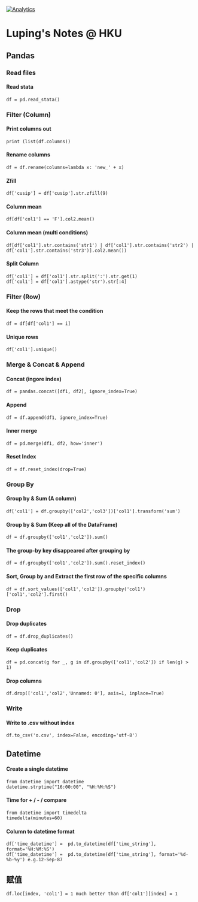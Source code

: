 [![Analytics](https://ga-beacon.appspot.com/UA-80121379-2/notes-python)](https://github.com/lazydingding/note)


# Luping's Notes @ HKU

## Pandas

### Read files
#### Read stata
```
df = pd.read_stata()
```

### Filter (Column)
#### Print columns out
```
print (list(df.columns))
```
#### Rename columns
```
df = df.rename(columns=lambda x: 'new_' + x)
```
#### Zfill
```
df['cusip'] = df['cusip'].str.zfill(9)
```
#### Column mean
```
df[df['col1'] == 'F'].col2.mean()
```
#### Column mean (multi conditions)
```
df[df['col1'].str.contains('str1') | df['col1'].str.contains('str2') | df['col1'].str.contains('str3')].col2.mean())
```
#### Split Column
```
df['col1'] = df['col1'].str.split(':').str.get(1)
df['col1'] = df['col1'].astype('str').str[:4]
```

### Filter (Row)
#### Keep the rows that meet the condition
```
df = df[df['col1'] == i]
```
#### Unique rows
```
df['col1'].unique()
```

### Merge & Concat & Append
#### Concat (ingore index)
```
df = pandas.concat([df1, df2], ignore_index=True)
```
#### Append
```
df = df.append(df1, ignore_index=True)
```
#### Inner merge
```
df = pd.merge(df1, df2, how='inner')
```
#### Reset Index
```
df = df.reset_index(drop=True)
```

### Group By
#### Group by & Sum (A column)
```
df['col1'] = df.groupby(['col2','col3'])['col1'].transform('sum')
```
#### Group by & Sum (Keep all of the DataFrame)
```
df = df.groupby(['col1','col2']).sum()
```
#### The group-by key disappeared after grouping by
````
df = df.groupby(['col1','col2']).sum().reset_index()
````
#### Sort, Group by and Extract the first row of the specific columns
```
df = df.sort_values(['col1','col2']).groupby('col1')['col1','col2'].first()
```

### Drop
#### Drop duplicates
```
df = df.drop_duplicates()
```
#### Keep duplicates
```
df = pd.concat(g for _, g in df.groupby(['col1','col2']) if len(g) > 1)
```
#### Drop columns
```
df.drop(['col1','col2','Unnamed: 0'], axis=1, inplace=True)
```

### Write
#### Write to .csv without index
```
df.to_csv('o.csv', index=False, encoding='utf-8')
```



## Datetime
#### Create a single datetime
```
from datetime import datetime
datetime.strptime("16:00:00", "%H:%M:%S")
```
#### Time for + / - / compare
```
from datetime import timedelta
timedelta(minutes=60)
```
#### Column to datetime format
```
df['time_datetime'] =  pd.to_datetime(df['time_string'], format='%H:%M:%S')
df['time_datetime'] =  pd.to_datetime(df['time_string'], format='%d-%b-%y') e.g.12-Sep-87
```

## 赋值
```
df.loc[index, 'col1'] = 1 much better than df['col1'][index] = 1
```
